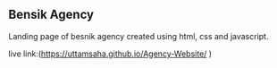 ## Bensik Agency
Landing page of besnik agency created using html, css and javascript.

live link:(https://uttamsaha.github.io/Agency-Website/
)
